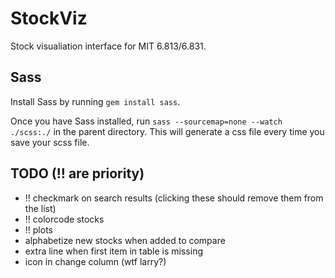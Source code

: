 # StockViz
Stock visualiation interface for MIT 6.813/6.831.

## Sass
Install Sass by running `gem install sass`.

Once you have Sass installed, run `sass --sourcemap=none --watch ./scss:./` in the parent directory. This will generate a css file every time you save your scss file.

## TODO (!! are priority)
- !! checkmark on search results (clicking these should remove them from the list)
- !! colorcode stocks
- !! plots
- alphabetize new stocks when added to compare
- extra line when first item in table is missing
- icon in change column (wtf larry?)
